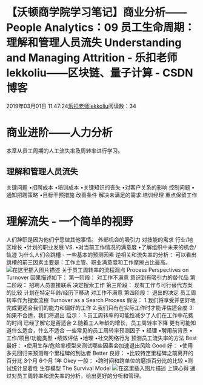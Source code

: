 
# 【沃顿商学院学习笔记】商业分析——People Analytics：09 员工生命周期：理解和管理人员流失 Understanding and Managing Attrition - 乐扣老师lekkoliu——区块链、量子计算 - CSDN博客

2019年03月01日 11:47:24[乐扣老师lekkoliu](https://me.csdn.net/lsttoy)阅读数：34



# 商业进阶——人力分析
本章从员工周期的人工流失率及周转率进行学习。
## 理解和管理人员流失
关键问题
•招聘成本
•培训成本
•关键知识的丧失
•对客户关系的影响
控制问题
•通知招聘策略
•目标干预措施
改善条件
解决未满足的需求
培训经理
重点保留工作
# 理解流失 - 一个简单的视野
人们辞职是因为他们宁愿做其他事情。
外部机会的吸引力
对技能的需求
行业/地区增长
•计划的职业发展
VS.
•对当前工作情况的满意度
•了解组织中未来的机会/轨迹
为什么人们会跳槽 - 一些基本的预测因素
逆相关和流失率的分析：
可以看出跳槽的前三因素主要是：工作主管、职业满意度和工作摩擦占比最高。
![在这里插入图片描述](https://img-blog.csdnimg.cn/2019030111380643.png?x-oss-process=image/watermark,type_ZmFuZ3poZW5naGVpdGk,shadow_10,text_aHR0cHM6Ly9sZWtrb2xpdS5ibG9nLmNzZG4ubmV0,size_16,color_FFFFFF,t_70)
关于员工周转率的流程观点 Process Perspectives on Turnover
因果描述如下：
第一阶段：
对工作不满意
意识到有吸引力的替代品
第二阶段：
招聘人员直接联系
决定搜索工作
第三阶段：
现有工作与可行替代方案的比较
计划在特定年龄/经历下移动
对工作不满意
第四阶段：
退出的决定
员工周转率作为搜索流程 Turnover as a Search Process
假设：
1.我们将享受并更好地完成更适合我们的能力和偏好的工作
2.我们只有在实际工作时才能评估适合度
3.如果不合适，我们将退出
启示：
1.员工周转率的可能性减少了人们在工作中花费的时间
已经了解它是否适合
2.随着工人年龄的增长，员工周转率下降
更有可能知道什么适合，什么不适合
一些常见的员工周转率预测因子
•  经理
•聘用前背景
•工作/项目/功能类型
•绩效评估
•地理
•社交网络行为
预测员工流失率的方法
Best 最好：
•使用生存/危险率模型来测试哪些因素会加速退出风险
Good 好：
•使用多元回归来预测每个里程碑的到达者
Better 良好：
•比较特定里程碑之前离开的百分比
3个月
6个月
1年
Okey 一般：
•跨时间和跨单位的磨损百分比的比较
•测试统计显着性
生存模型 The Survival Model
![在这里插入图片描述](https://img-blog.csdnimg.cn/20190301114601657.png?x-oss-process=image/watermark,type_ZmFuZ3poZW5naGVpdGk,shadow_10,text_aHR0cHM6Ly9sZWtrb2xpdS5ibG9nLmNzZG4ubmV0,size_16,color_FFFFFF,t_70)
上课心得
通过对员工周转率和流失率的分析，给出更好的分析和管理。

